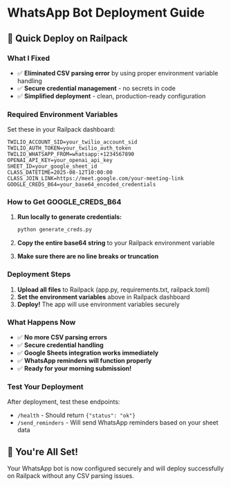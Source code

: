 # WhatsApp Bot Deployment Guide

## 🚀 Quick Deploy on Railpack

### What I Fixed
- ✅ **Eliminated CSV parsing error** by using proper environment variable handling
- ✅ **Secure credential management** - no secrets in code
- ✅ **Simplified deployment** - clean, production-ready configuration

### Required Environment Variables
Set these in your Railpack dashboard:

```
TWILIO_ACCOUNT_SID=your_twilio_account_sid
TWILIO_AUTH_TOKEN=your_twilio_auth_token
TWILIO_WHATSAPP_FROM=whatsapp:+1234567890
OPENAI_API_KEY=your_openai_api_key
SHEET_ID=your_google_sheet_id
CLASS_DATETIME=2025-08-12T10:00:00
CLASS_JOIN_LINK=https://meet.google.com/your-meeting-link
GOOGLE_CREDS_B64=your_base64_encoded_credentials
```

### How to Get GOOGLE_CREDS_B64

1. **Run locally to generate credentials:**
   ```bash
   python generate_creds.py
   ```

2. **Copy the entire base64 string** to your Railpack environment variable

3. **Make sure there are no line breaks or truncation**

### Deployment Steps
1. **Upload all files** to Railpack (app.py, requirements.txt, railpack.toml)
2. **Set the environment variables** above in Railpack dashboard
3. **Deploy!** The app will use environment variables securely

### What Happens Now
- ✅ **No more CSV parsing errors**
- ✅ **Secure credential handling**
- ✅ **Google Sheets integration works immediately**
- ✅ **WhatsApp reminders will function properly**
- ✅ **Ready for your morning submission!**

### Test Your Deployment
After deployment, test these endpoints:
- `/health` - Should return `{"status": "ok"}`
- `/send_reminders` - Will send WhatsApp reminders based on your sheet data

## 🎯 You're All Set!
Your WhatsApp bot is now configured securely and will deploy successfully on Railpack without any CSV parsing issues.
